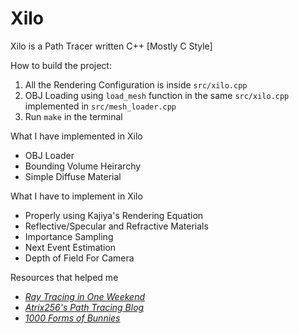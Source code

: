 # Xilo

Xilo is a Path Tracer written C++ [Mostly C Style]

How to build the project:
1. All the Rendering Configuration is inside `src/xilo.cpp`
2. OBJ Loading using `load_mesh` function in the same `src/xilo.cpp` implemented in `src/mesh_loader.cpp`
3. Run `make` in the terminal

What I have implemented in Xilo
- OBJ Loader
- Bounding Volume Heirarchy
- Simple Diffuse Material

What I have to implement in Xilo
- Properly using Kajiya's Rendering Equation
- Reflective/Specular and Refractive Materials
- Importance Sampling
- Next Event Estimation
- Depth of Field For Camera

Resources that helped me
- [_Ray Tracing in One Weekend_](https://raytracing.github.io/books/RayTracingInOneWeekend.html)
- [_Atrix256's Path Tracing Blog_](https://blog.demofox.org/2016/09/21/path-tracing-getting-started-with-diffuse-and-emissive/)
- [_1000 Forms of Bunnies_](https://viclw17.github.io/)
